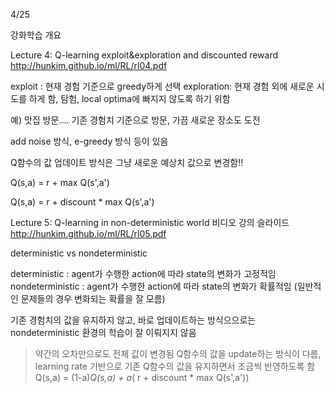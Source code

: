 4/25

강화학습 개요


Lecture 4: Q-learning exploit&exploration and discounted reward
http://hunkim.github.io/ml/RL/rl04.pdf

exploit : 현재 경험 기준으로 greedy하게 선택
exploration: 현재 경험 외에 새로운 시도를 하게 함, 탐험, local optima에 빠지지 않도록 하기 위함

예) 맛집 방문.... 기존 경험치 기준으로 방문, 가끔 새로운 장소도 도전

add noise 방식, e-greedy 방식 등이 있음 

Q함수의 값 업데이트 방식은 그냥 새로운 예상치 값으로 변경함!!

Q(s,a) = r + max Q(s',a')

Q(s,a) = r + discount * max Q(s',a')



Lecture 5: Q-learning in non-deterministic world 비디오  강의 슬라이드 
http://hunkim.github.io/ml/RL/rl05.pdf

deterministic vs nondeterministic 

deterministic : agent가 수행한 action에 따라 state의 변화가 고정적임
nondeterministic : agent가 수행한 action에 따라 state의 변화가 확률적임 (일반적인 문제들의 경우 변화되는 확률을 잘 모름)

기존 경험치의 값을 유지하지 않고, 바로 업데이트하는 방식으으로는 nondeterministic 환경의 학습이 잘 이뤄지지 않음
> 약간의 오차만으로도 전체 값이 변경됨
Q함수의 값을 update하는 방식이 다름, learning rate 기반으로 기존 Q함수의 값을 유지하면서 조금씩 반영하도록 함
Q(s,a) = (1-a)*Q(s,a) + a*( r + discount * max Q(s',a'))


